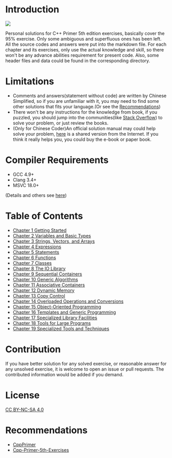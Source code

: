 # Introduction

![](https://img.shields.io/badge/license-CC%20BY--NC--SA%204.0-blue)

Personal solutions for C++ Primer 5th edition exercises, basically cover the 95% exercise. Only some ambiguous and superfluous ones has been left. All the source codes and answers were put into the markdown file. For each chapter and its exercises, only use the actual knowledge and skill, so there won't be any advance abilities requirement for present code. Also, some header files and data could be found in the corresponding directory.

# Limitations

- Comments and answers(statement without code) are written by Chinese Simplified, so if you are unfamiliar with it, you may need to find some other solutions that fits your language.(Or see the [Recommendations](#recommendations))
- There won't be any instructions for the knowledge from book, if you puzzled, you should jump into the communities(like [Stack Overflow](https://stackoverflow.com/)) to solve your problem, or just review the books.
- (Only for Chinese Coder)An official solution manual may could help solve your problem, [here](./src/C++_Primer_Workbook_5th_Ed.\(Chinese_Edition\).pdf) is a shared version from the Internet. If you think it really helps you, you could buy the e-book or paper book.
# Compiler Requirements

- GCC 4.9+
- Clang 3.4+
- MSVC 18.0+

(Details and others see [here](https://en.cppreference.com/w/cpp/compiler_support))

# Table of Contents

- [Chapter 1 Getting Started](./chapters/1/README.md)
- [Chapter 2 Variables and Basic Types](./chapters/2/README.md)
- [Chapter 3 Strings, Vectors, and Arrays](./chapters/3/README.md)
- [Chapter 4 Expressions](./chapters/4/README.md)
- [Chapter 5 Statements](./chapters/5/README.md)
- [Chapter 6 Functions](./chapters/6/README.md)
- [Chapter 7 Classes](./chapters/7/README.md)
- [Chapter 8 The IO Library](./chapters/8/README.md)
- [Chapter 9 Sequential Containers](./chapters/9/README.md)
- [Chapter 10 Generic Algorithms](./chapters/10/README.md)
- [Chapter 11 Associative Containers](./chapters/11/README.md)
- [Chapter 12 Dynamic Memory](./chapters/12/README.md)
- [Chapter 13 Copy Control](./chapters/13/README.md)
- [Chapter 14 Overloaded Operations and Conversions](./chapters/14/README.md)
- [Chapter 15 Object-Oriented Programming](./chapters/15/README.md)
- [Chapter 16 Templates and Generic Programming](./chapters/16/README.md)
- [Chapter 17 Specialized Library Facilities](./chapters/17/README.md)
- [Chapter 18 Tools for Large Programs](./chapters/18/README.md)
- [Chapter 19 Specialized Tools and Techniques](./chapters/19/README.md)

# Contribution

If you have better solution for any solved exercise, or reasonable answer for any unsolved exercise, it is welcome to open an issue or pull requests. The contributed information would be added if you demand.

# License

[CC BY-NC-SA 4.0](https://creativecommons.org/licenses/by-nc-sa/4.0/)

# Recommendations

- [CppPrimer](https://github.com/pezy/CppPrimer)
- [Cpp-Primer-5th-Exercises](https://github.com/jaege/Cpp-Primer-5th-Exercises)